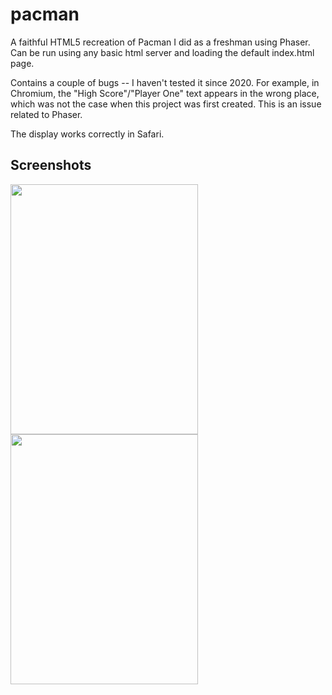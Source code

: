 # pacman
A faithful HTML5 recreation of Pacman I did as a freshman using Phaser. Can be run using any basic html server and loading the default index.html page.

Contains a couple of bugs -- I haven't tested it since 2020. For example, in Chromium, the "High Score"/"Player One" text appears in the wrong place, which was not the case when this project was first created. This is an issue related to Phaser.

The display works correctly in Safari.

## Screenshots

<img src="https://i.imgur.com/byEEKD1.png" width="300" height="400">
<img src="https://i.imgur.com/8ayVFDK.png" width="300" height="400">
